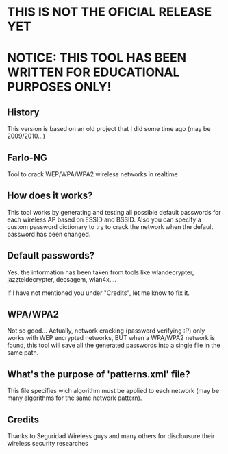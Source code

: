 # THIS IS NOT THE OFICIAL RELEASE YET

# NOTICE: THIS TOOL HAS BEEN WRITTEN FOR EDUCATIONAL PURPOSES ONLY!

## History

This version is based on an old project that I did some time ago (may be 2009/2010...)

## Farlo-NG

Tool to crack WEP/WPA/WPA2 wireless networks in realtime

## How does it works?

This tool works by generating and testing all possible default passwords for each wireless AP based on ESSID and BSSID.
Also you can specify a custom password dictionary to try to crack the network when the default password has been changed.

## Default passwords?

Yes, the information has been taken from tools like wlandecrypter, jazzteldecrypter, decsagem, wlan4x....

If I have not mentioned you under "Credits", let me know to fix it.

## WPA/WPA2

Not so good... Actually, network cracking (password verifying :P) only works with WEP encrypted networks, BUT when a WPA/WPA2 network is found, this tool will save all the generated passwords into a single file in the same path.

## What's the purpose of 'patterns.xml' file?

This file specifies wich algorithm must be applied to each network (may be many algorithms for the same network pattern).

## Credits

Thanks to Seguridad Wireless guys and many others for disclousure their wireless security researches
